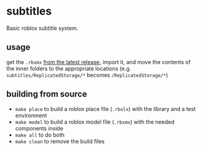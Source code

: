 # subtitles

Basic roblox subtitle system.

## usage

get the `.rbxmx` [from the latest release](https://github.com/devpty/rbx-subtitles/releases), import it, and move the contents of the inner folders to the appropriate locations (e.g. `subtitles/ReplicatedStorage/*` becomes `/ReplicatedStorage/*`)

## building from source

- `make place` to build a roblox place file (`.rbxlx`) with the library and a test environment
- `make model` to build a roblox model file (`.rbxmx`) with the needed components inside
- `make all` to do both
- `make clean` to remove the build files
